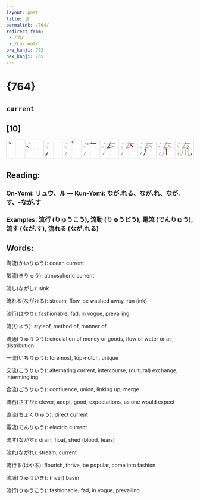 ```yaml
---
layout: post
title: 流
permalink: /764/
redirect_from:
 - /流/
 - /current/
pre_kanji: 763
nex_kanji: 765
---
```


# {764}

## `current`

## [10]

<div class="stroke"><img src="../images/E6B581.png" /></div>

## Reading:

### On-Yomi: リュウ、ル &mdash; Kun-Yomi: なが.れる、なが.れ、なが.す、-なが.す

### Examples: 流行 (りゅうこう), 流動 (りゅうどう), 電流 (でんりゅう), 流す (なが.す), 流れる (なが.れる)

## Words:

海流(かいりゅう): ocean current

気流(きりゅう): atmospheric current

流し(ながし): sink

流れる(ながれる): stream, flow, be washed away, run (ink)

流行(はやり): fashionable, fad, in vogue, prevailing

流(りゅう): styleof, method of, manner of

流通(りゅうつう): circulation of money or goods, flow of water or air, distribution

一流(いちりゅう): foremost, top-notch, unique

交流(こうりゅう): alternating current, intercourse, (cultural) exchange, intermingling

合流(ごうりゅう): confluence, union, linking up, merge

流石(さすが): clever, adept, good, expectations, as one would expect

直流(ちょくりゅう): direct current

電流(でんりゅう): electric current

流す(ながす): drain, float, shed (blood, tears)

流れ(ながれ): stream, current

流行る(はやる): flourish, thrive, be popular, come into fashion

流域(りゅういき): (river) basin

流行(りゅうこう): fashionable, fad, in vogue, prevailing
